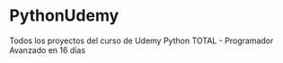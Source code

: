 # PythonUdemy
 Todos los proyectos del curso de Udemy Python TOTAL - Programador Avanzado en 16 días
